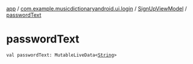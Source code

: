 [app](../../index.md) / [com.example.musicdictionaryandroid.ui.login](../index.md) / [SignUpViewModel](index.md) / [passwordText](./password-text.md)

# passwordText

`val passwordText: MutableLiveData<`[`String`](https://kotlinlang.org/api/latest/jvm/stdlib/kotlin/-string/index.html)`>`
